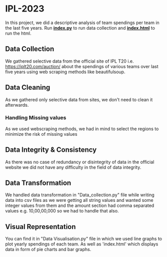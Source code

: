 # IPL-2023
In this project, we did a descriptive analysis of team spendings per team in the last five years.
Run <ins>**index.py**</ins> to run data collection and <ins>**index.html**</ins> to run the html.

## Data Collection
We gathered selective data from the official site of IPL T20 i.e. https://iplt20.com/auction/ about the spendings of various teams over last five years using web scraping methods like beautifulsoup.

## Data Cleaning
As we gathered only selective data from sites, we don't need to clean it afterwards.

### Handling Missing values
As we used webscraping methods, we had in mind to select the regions to minimize the risk of missing values

## Data Integrity & Consistency
As there was no case of redundancy or disintegrity of data in the official website we did not have any difficulty in the field of data integrity.

## Data Transformation
We handled data transformation in "Data_collection.py" file while writing data into csv files as we were getting all string values and wanted some integer values from them and the amount section had comma separated values e.g. 10,00,00,000 so we had to handle that also.

## Visual Representation
You can find it in "Data Visualisation.py" file in which we used line graphs to plot yearly spendings of each team.
As well as 'index.html' which displays data in form of pie charts and bar graphs.
